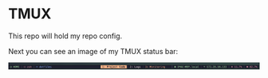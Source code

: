 # TMUX

This repo will hold my repo config.

Next you can see an image of my TMUX status bar:

![resources](./resources/tmux-bar.png)

